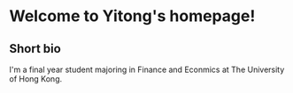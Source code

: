 # Welcome to Yitong's homepage!

## Short bio
I'm a final year student majoring in Finance and Econmics at The University of Hong Kong.
